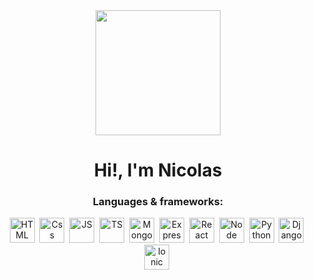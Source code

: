 <div id="header" align="center">
  <img src="https://media.giphy.com/media/2IudUHdI075HL02Pkk/giphy.gif" width="200"/>
  <h1 align="center">Hi!, I'm Nicolas</h1>
</div>



<!--
**nicovidal/nicovidal** is a ✨ _special_ ✨ repository because its `README.md` (this file) appears on your GitHub profile.

Here are some ideas to get you started:

- 🔭 I’m currently working on ...
- 🌱 I’m currently learning ...
- 👯 I’m looking to collaborate on ...
- 🤔 I’m looking for help with ...
- 💬 Ask me about ...
- 📫 How to reach me: ...
- 😄 Pronouns: ...
- ⚡ Fun fact: ...
-->

<div align="center">
  <h3>Languages & frameworks:</h3>
  <img src="https://cdn.jsdelivr.net/gh/devicons/devicon/icons/html5/html5-original.svg" title="HTML" alt="HTML" width="40"height="40"/>&nbsp;
  <img src="https://cdn.jsdelivr.net/gh/devicons/devicon/icons/css3/css3-original.svg" title="Css" alt="Css" width="40"height="40"/>&nbsp;
  <img src="https://cdn.jsdelivr.net/gh/devicons/devicon/icons/javascript/javascript-original.svg" title="JS" alt="JS" width="40"height="40"/>&nbsp;
  <img src="https://cdn.jsdelivr.net/gh/devicons/devicon/icons/typescript/typescript-original.svg" title="TS" alt="TS" width="40"height="40"/>&nbsp;
  <img src="https://cdn.jsdelivr.net/gh/devicons/devicon/icons/mongodb/mongodb-original.svg"title="MongoDB" alt="MongoDB" width="40"height="40"/>&nbsp;
  <img src="https://cdn.jsdelivr.net/gh/devicons/devicon/icons/express/express-original.svg"  title="Express" alt="Express" width="40"height="40"/>&nbsp;
  <img src="https://cdn.jsdelivr.net/gh/devicons/devicon/icons/react/react-original.svg" title="React" alt="React" width="40"height="40"/>&nbsp;
  <img src="https://cdn.jsdelivr.net/gh/devicons/devicon/icons/nodejs/nodejs-plain-wordmark.svg" title="Node" alt="Node" width="40"height="40"/>&nbsp;
  <img src="https://cdn.jsdelivr.net/gh/devicons/devicon/icons/python/python-original.svg" title="Python" alt="Python" width="40"height="40"/>&nbsp;
  <img src="https://cdn.jsdelivr.net/gh/devicons/devicon/icons/django/django-plain.svg" title="Django" alt="Django" width="40"height="40"/>&nbsp;
  <img src="https://cdn.jsdelivr.net/gh/devicons/devicon/icons/ionic/ionic-original.svg" title="Ionic" alt="Ionic" width="40"height="40"/>&nbsp;
</div>
